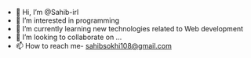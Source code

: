 - 👋 Hi, I’m @Sahib-irl
- 👀 I’m interested in programming
- 🌱 I’m currently learning new technologies related to Web development
- 💞️ I’m looking to collaborate on ...
- 📫 How to reach me- sahibsokhi108@gmail.com

<!---
Sahib-irl/Sahib-irl is a ✨ special ✨ repository because its `README.md` (this file) appears on your GitHub profile.
You can click the Preview link to take a look at your changes.
--->
